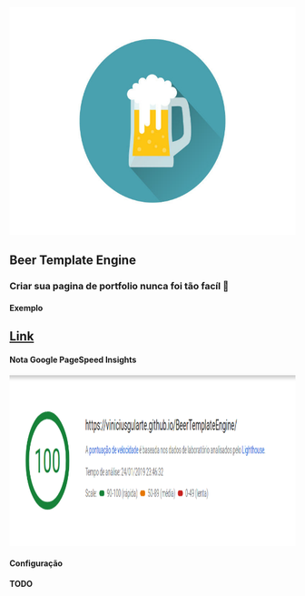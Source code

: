 <p align="center">
  <img witdth="400" height="400" src="beericon.png"/>
</p>

## Beer Template Engine

### Criar sua pagina de portfolio nunca foi tão facíl :beers:

####  Exemplo

## [Link](https://viniciusgularte.github.io/BeerTemplateEngine/)

#### Nota Google PageSpeed Insights
<p align="center">
  <img witdth="400" height="300" src="google.png"/>
</p>

#### Configuração

<b>TODO</b>
